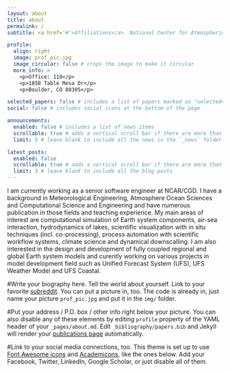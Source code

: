 ```yaml
---
layout: about
title: about
permalink: /
subtitle: <a href='#'>Affiliations</a>. National Center for Atmospheric Research, Boulder, CO, US

profile:
  align: right
  image: prof_pic.jpg
  image_circular: false # crops the image to make it circular
  more_info: >
    <p>Office: 118</p>
    <p>1850 Table Mesa Dr</p>
    <p>Boulder, CO 80305</p>

selected_papers: false # includes a list of papers marked as "selected={true}"
social: false # includes social icons at the bottom of the page

announcements:
  enabled: false # includes a list of news items
  scrollable: true # adds a vertical scroll bar if there are more than 3 news items
  limit: 5 # leave blank to include all the news in the `_news` folder

latest_posts:
  enabled: false
  scrollable: true # adds a vertical scroll bar if there are more than 3 new posts items
  limit: 3 # leave blank to include all the blog posts
---
```


I am currently working as a senior software engineer at NCAR/CGD. I have a background in Meteorological Engineering, Atmosphere Ocean Sciences and Computational Science and Engineering and have numerous publication in those fields and teaching experience. My main areas of interest are computational simulation of Earth system components, air-sea interaction, hydrodynamics of lakes, scientific visualization with in situ techniques (incl. co-processing), process automation with scientific workflow systems, climate science and dynamical downscalling. I am also interested in the design and development of fully coupled regional and global Earth system models
and curently working on various projects in model development field such as Unified Forecast System (UFS), UFS Weather Model and UFS Coastal.

#Write your biography here. Tell the world about yourself. Link to your favorite [subreddit](http://reddit.com). You can put a picture in, too. The code is already in, just name your picture `prof_pic.jpg` and put it in the `img/` folder.

#Put your address / P.O. box / other info right below your picture. You can also disable any of these elements by editing `profile` property of the YAML header of your `_pages/about.md`. Edit `_bibliography/papers.bib` and Jekyll will render your [publications page](/al-folio/publications/) automatically.

#Link to your social media connections, too. This theme is set up to use [Font Awesome icons](https://fontawesome.com/) and [Academicons](https://jpswalsh.github.io/academicons/), like the ones below. Add your Facebook, Twitter, LinkedIn, Google Scholar, or just disable all of them.
